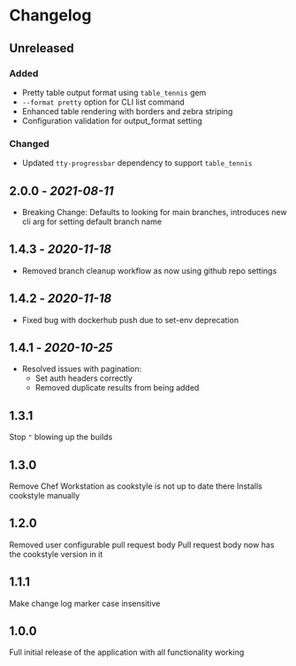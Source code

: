 # Changelog

## Unreleased

### Added

- Pretty table output format using `table_tennis` gem
- `--format pretty` option for CLI list command
- Enhanced table rendering with borders and zebra striping
- Configuration validation for output_format setting

### Changed

- Updated `tty-progressbar` dependency to support `table_tennis`

## 2.0.0 - *2021-08-11*

- Breaking Change: Defaults to looking for main branches, introduces new cli arg for setting default branch name

## 1.4.3 - *2020-11-18*

- Removed branch cleanup workflow as now using github repo settings

## 1.4.2 - *2020-11-18*

- Fixed bug with dockerhub push due to set-env deprecation

## 1.4.1 - *2020-10-25*

- Resolved issues with pagination:
  - Set auth headers correctly
  - Removed duplicate results from being added

## 1.3.1

Stop `"` blowing up the builds

## 1.3.0

Remove Chef Workstation as cookstyle is not up to date there
Installs cookstyle manually

## 1.2.0

Removed user configurable pull request body
Pull request body now has the cookstyle version in it

## 1.1.1

Make change log marker case insensitive

## 1.0.0

Full initial release of the application with all functionality working
